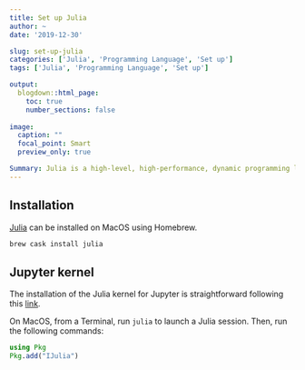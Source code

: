 ```yaml
---
title: Set up Julia
author: ~
date: '2019-12-30'

slug: set-up-julia
categories: ['Julia', 'Programming Language', 'Set up']
tags: ['Julia', 'Programming Language', 'Set up']

output:
  blogdown::html_page:
    toc: true
    number_sections: false
    
image:
  caption: ""
  focal_point: Smart
  preview_only: true

Summary: Julia is a high-level, high-performance, dynamic programming language. It is used for high-performance numerical analysis and computational science.
---
```


## Installation

[Julia](https://julialang.org) can be installed on MacOS using Homebrew. 

```bash
brew cask install julia
```

## Jupyter kernel

The installation of the Julia kernel for Jupyter is straightforward following this [link](https://github.com/JuliaLang/IJulia.jl/).

On MacOS, from a Terminal, run `julia` to launch a Julia session. Then, run the following commands:
```julia
using Pkg
Pkg.add("IJulia")
```
